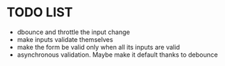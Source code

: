 # TODO LIST
- dbounce and throttle the input change
- make inputs validate themselves
- make the form be valid only when all its inputs are valid
- asynchronous validation. Maybe make it default thanks to debounce